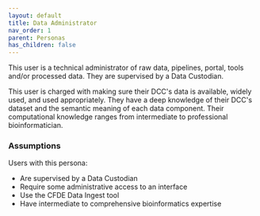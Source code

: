 ```yaml
---
layout: default
title: Data Administrator
nav_order: 1
parent: Personas
has_children: false
---
```


This user is a technical administrator of raw data, pipelines, portal, tools and/or processed data. They are supervised by a Data Custodian.

This user is charged with making sure their DCC's data is available, widely used, and used appropriately. 
They have a deep knowledge of their DCC's dataset and the semantic meaning of each data component.
Their computational knowledge ranges from intermediate to professional bioinformatician.

### Assumptions

Users with this persona:

-   Are supervised by a Data Custodian
-   Require some administrative access to an interface
-   Use the CFDE Data Ingest tool
-   Have intermediate to comprehensive bioinformatics expertise
